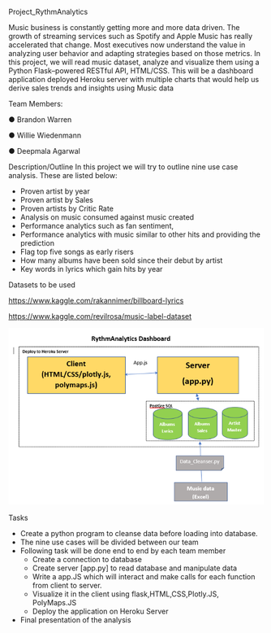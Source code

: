 Project_RythmAnalytics

Music business is constantly getting more and more data driven. The growth of streaming services such as Spotify and Apple Music has really accelerated that change. Most executives now understand the value in analyzing user behavior and adapting strategies based on those metrics. In this project, we will read music dataset, analyze and visualize them using a Python Flask–powered RESTful API, HTML/CSS. This will be a dashboard application deployed Heroku server with multiple charts that would help us derive sales trends and insights using Music data

Team Members:

●	Brandon Warren

●	Willie Wiedenmann

●	Deepmala Agarwal

Description/Outline
In this project we will try to outline nine use case analysis. These are listed below:

-	Proven artist by year
-	Proven artist by Sales
-	Proven artists by Critic Rate
-	Analysis on music consumed against music created
-	Performance analytics such as fan sentiment, 
-	Performance analytics with music similar to other hits and providing the prediction
-	Flag top five songs as early risers
-	How many albums have been sold since their debut by artist
-	Key words in lyrics which gain hits by year 

Datasets to be used

https://www.kaggle.com/rakannimer/billboard-lyrics

https://www.kaggle.com/revilrosa/music-label-dataset

![Design](/RythmAnalytics%20Design.PNG)

Tasks
-	Create a python program to cleanse data before loading into database.
-	The nine use cases will be divided between our team 
-	Following task will be done end to end by each team member
    -	Create a connection to database 
    -	Create server [app.py] to read database and manipulate data
    -	Write a app.JS which will interact and make calls for each function from client to server.
    -	Visualize it in the client using flask,HTML,CSS,Plotly.JS, PolyMaps.JS
    -	Deploy the application on Heroku Server
-	Final presentation of the analysis
